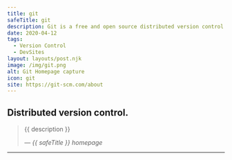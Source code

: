 ```yaml
---
title: git
safeTitle: git
description: Git is a free and open source distributed version control system designed to handle everything from small to very large projects with speed and efficiency.
date: 2020-04-12
tags:
  - Version Control
  - DevSites
layout: layouts/post.njk
image: /img/git.png
alt: Git Homepage capture
icon: git
site: https://git-scm.com/about
---
```


<div class="box">

## Distributed version control.

<!-- <figure class="image">
<img alt="{{ alt }}" src="{{ image }}">
</figure> -->

> {{ description }}
>
> <cite>&mdash; {{ safeTitle }} homepage</cite>

</div>

---